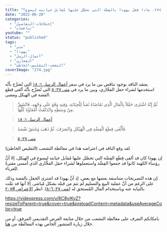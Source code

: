 ```yaml
---
title: "الإعتراض ٢٧٤، ماذا فعل يهوذا بالفِضَّة التي تحصَّل عليها مُقابل خيانته ليسوع؟"
date: "2022-06-20"
categories: 
  - "إختلافات-التفاصيل"
  - "تناقضات"
youtube: ""
status: "published"
tags: 
  - "متى"
  - "يهوذا"
  - "أعمال-الرسل"
  - "الفخاري"
  - "التشعب-التقليص-الخاطئ"
coverImage: "274.jpg"
---
```


يعتقد الناقد بوجود تناقض بين ما يرد في سفر [أعمال الرسل ١: ١٨](https://my.bible.com/bible/101/ACT.1.18) التي تُصَرِّح بأنَّه استخدمها لشراء حقل الفخّاري، وبين ما يرد في [متى ٢٧: ٥](https://my.bible.com/bible/101/MAT.27.5) التي تُصَرِّح بأنَّه ألقى قطع الفضة في الهيكل ومضى.

> ثُمَّ إِنَّهُ اشْتَرَى حَقْلاً بِالْمَالِ الَّذِي تَقَاضَاهُ ثَمَناً لِلْخِيَانَةِ، وَفِيهِ وَقَعَ عَلَى وَجْهِهِ، فَانْشَقَّ مِنْ وَسَطِهِ وَانْدَلَقَتْ أَمْعَاؤُهُ كُلُّهَا.

> [أعمال الرسل ١: ١٨](https://my.bible.com/bible/101/ACT.1.18)

> فَأَلْقَى قِطَعَ الْفِضَّةِ فِي الْهَيْكَلِ وَانْصَرَفَ، ثُمَّ ذَهَبَ وَشَنَقَ نَفْسَهُ.

> [متى ٢٧: ٥](https://my.bible.com/bible/101/MAT.27.5)

لقد وقع الناقد في اعتراضه هذا في مغالطة التشعب (التقليص الخاطئ).

إن يهوذا كان قد ألقى قِطَع الفِضّة التي تحصَّل عليها مُقابل خيانته ليسوع في الهيكل، إلا أنَّ رؤساء الكهنة كانوا قد جمعوا الفِضَّة واستعملوها لشراء حقل الفخَّاري الذي أمسى مقبرةً للغرباء.

إن هذه التصريحات متناسقة بعضها مع بعض، إذ أنَّ يهوذا قد اشترى الحقل بالفضة وذلك على الرغم من أنَّ عملية البيع والتسليم لم تتم من قبله بشكل مُباشر، إلا أنها قد تمَّت بالنيابة عنه وباستخدام المال المُستحق له ([متى ٢٧: ٦-٨](https://my.bible.com/bible/101/MAT.27.6-8)). انظر [الإعتراض #٢٠٧](https://reasonofhope.com/2021/01/04/objection207/).

https://videopress.com/v/8C8yiKvZ?resizeToParent=true&cover=true&preloadContent=metadata&useAverageColor=true

بامكانكم التعرف على مغالطة التشعب من خلال متابعة العرض التقديمي المرفق، أو من خلال زيارة المنشور الخاص بهذه المغالطة من [هنا](https://reasonofhope.com/2019/07/25/bifurcation/).
